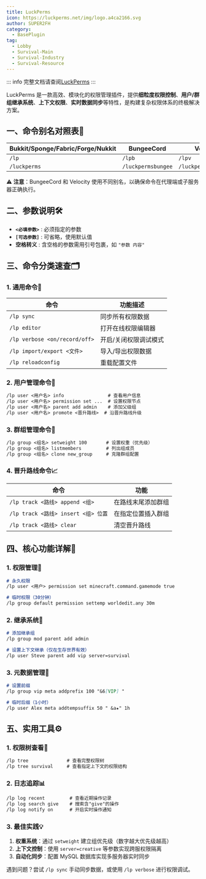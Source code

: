 ```yaml
---
title: LuckPerms
icon: https://luckperms.net/img/logo.a4ca2166.svg
author: SUPER2FH
category:
  - BasePlugin
tag: 
  - Lobby
  - Survival-Main
  - Survival-Industry
  - Survival-Resource
---
```




::: info 完整文档请查阅[LuckPerms](https://luckperms.net/wiki/Home)
:::



LuckPerms 是一款高效、模块化的权限管理插件，提供**细粒度权限控制**、**用户/群组继承系统**、**上下文权限**、**实时数据同步**等特性，是构建复杂权限体系的终极解决方案。

## **一、命令别名对照表📜**
| **Bukkit/Sponge/Fabric/Forge/Nukkit** | **BungeeCord**     | **Velocity**         |
| ------------------------------------- | ------------------ | -------------------- |
| `/lp`                                 | `/lpb`             | `/lpv`               |
| `/luckperms`                          | `/luckpermsbungee` | `/luckpermsvelocity` |

⚠️ **注意**：BungeeCord 和 Velocity 使用不同别名，以确保命令在代理端或子服务器正确执行。

## **二、参数说明🛠️**
- **`<必填参数>`** : 必须指定的参数
- **`[可选参数]`** : 可省略，使用默认值
- **空格转义** : 含空格的参数需用引号包裹，如 `"参数 内容"`

## **三、命令分类速查🗂️**

### **1. 通用命令🔧**
| 命令                          | 功能描述              |
| ----------------------------- | --------------------- |
| `/lp sync`                    | 同步所有权限数据      |
| `/lp editor`                  | 打开在线权限编辑器    |
| `/lp verbose <on/record/off>` | 开启/关闭权限调试模式 |
| `/lp import/export <文件>`    | 导入/导出权限数据     |
| `/lp reloadconfig`            | 重载配置文件          |

### **2. 用户管理命令👤**
```markdown
/lp user <用户名> info                # 查看用户信息
/lp user <用户名> permission set ...  # 设置权限节点
/lp user <用户名> parent add admin    # 添加父级组
/lp user <用户名> promote <晋升路线>  # 沿晋升路线升级
```

### **3. 群组管理命令👥**
```markdown
/lp group <组名> setweight 100       # 设置权重（优先级）
/lp group <组名> listmembers         # 列出组成员
/lp group <组名> clone new_group     # 克隆群组配置
```

### **4. 晋升路线命令📈**
| 命令                                | 功能               |
| ----------------------------------- | ------------------ |
| `/lp track <路线> append <组>`      | 在路线末尾添加群组 |
| `/lp track <路线> insert <组> 位置` | 在指定位置插入群组 |
| `/lp track <路线> clear`            | 清空晋升路线       |

## **四、核心功能详解📌**

### **1. 权限管理🔐**
```markdown
# 永久权限
/lp user <用户> permission set minecraft.command.gamemode true

# 临时权限（30分钟）
/lp group default permission settemp worldedit.any 30m
```

### **2. 继承系统🧬**
```markdown
# 添加继承组
/lp group mod parent add admin

# 设置上下文继承（仅在生存世界有效）
/lp user Steve parent add vip server=survival
```

### **3. 元数据管理📝**
```markdown
# 设置前缀
/lp group vip meta addprefix 100 "&6[VIP] "

# 临时后缀（1小时）
/lp user Alex meta addtempsuffix 50 " &a★" 1h
```

## **五、实用工具⚙️**

### **1. 权限树查看🌲**
```markdown
/lp tree              # 查看完整权限树
/lp tree survival     # 查看指定上下文的权限结构
```

### **2. 日志追踪📊**
```markdown
/lp log recent         # 查看近期操作记录
/lp log search give    # 搜索含"give"的操作
/lp log notify on      # 开启实时操作通知
```

### **3. 最佳实践💡**

1. **权重系统**：通过 `setweight` 建立组优先级（数字越大优先级越高）
2. **上下文控制**：使用 `server=creative` 等参数实现跨服权限隔离
3. **自动化同步**：配置 MySQL 数据库实现多服务器实时同步

遇到问题？尝试 `/lp sync` 手动同步数据，或使用 `/lp verbose` 进行权限调试。
